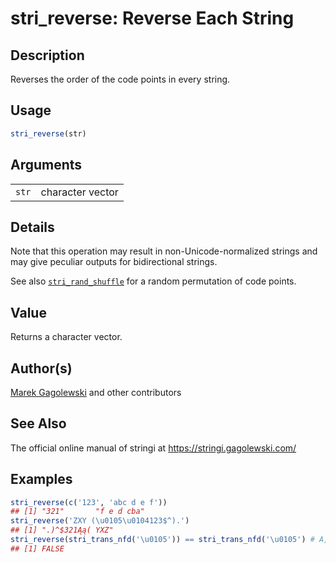 # stri_reverse: Reverse Each String

## Description

Reverses the order of the code points in every string.

## Usage

``` r
stri_reverse(str)
```

## Arguments

|       |                  |
|-------|------------------|
| `str` | character vector |

## Details

Note that this operation may result in non-Unicode-normalized strings and may give peculiar outputs for bidirectional strings.

See also [`stri_rand_shuffle`](stri_rand_shuffle.md) for a random permutation of code points.

## Value

Returns a character vector.

## Author(s)

[Marek Gagolewski](https://www.gagolewski.com/) and other contributors

## See Also

The official online manual of <span class="pkg">stringi</span> at <https://stringi.gagolewski.com/>

## Examples




```r
stri_reverse(c('123', 'abc d e f'))
## [1] "321"       "f e d cba"
stri_reverse('ZXY (\u0105\u0104123$^).')
## [1] ".)^$321Ąą( YXZ"
stri_reverse(stri_trans_nfd('\u0105')) == stri_trans_nfd('\u0105') # A, ogonek -> agonek, A
## [1] FALSE
```
